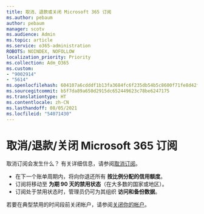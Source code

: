 ```yaml
---
title: 取消、退款或关闭 Microsoft 365 订阅
ms.author: pebaum
author: pebaum
manager: scotv
ms.audience: Admin
ms.topic: article
ms.service: o365-administration
ROBOTS: NOINDEX, NOFOLLOW
localization_priority: Priority
ms.collection: Adm_O365
ms.custom:
- "9002914"
- "5614"
ms.openlocfilehash: 604107a6cdddf1b13fa3684fc6f235db54b5c8600f71fe8d42f26ee179abfe6e
ms.sourcegitcommit: b5f7da89a650d2915dc652449623c78be6247175
ms.translationtype: HT
ms.contentlocale: zh-CN
ms.lasthandoff: 08/05/2021
ms.locfileid: "54071430"
---
```

# <a name="cancelrefundclose-your-microsoft-365-subscription"></a>取消/退款/关闭 Microsoft 365 订阅

取消订阅会发生什么？ 有关详细信息，请参阅[取消订阅](https://docs.microsoft.com/microsoft-365/commerce/subscriptions/cancel-your-subscription?view=o365-worldwide)。

- 在下一个账单周期内，将向你退还所有 **按比例分配的信用额度**。
- 订阅将移动至 **为期 90 天的禁用状态**（在大多数的国家或地区）。
- 订阅处于禁用状态时，管理员仍可为其组织 **访问和备份数据**。

若要在典型禁用的时间段前关闭帐户，请参阅[关闭你的帐户](https://docs.microsoft.com/microsoft-365/commerce/close-your-account?view=o365-worldwide)。
